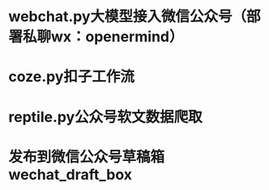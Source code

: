 # webchat.py大模型接入微信公众号（部署私聊wx：openermind）
# coze.py扣子工作流
# reptile.py公众号软文数据爬取
# 发布到微信公众号草稿箱wechat_draft_box
